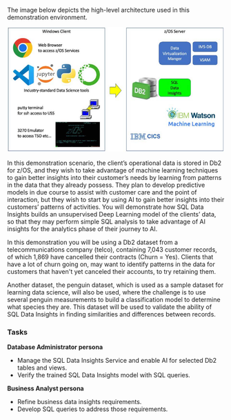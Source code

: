 
The image below depicts the high-level architecture used in this demonstration environment.

![](_attachments/AI%20at%20scale%20on%20IBM%20Z%20using%20Db2%20for%20zOS%20SQL%20Data%20Insights%20Workbook%20-%202024-Feb-26.jpg)


In this demonstration scenario, the client’s operational data is stored in Db2 for z/OS, and they wish to take advantage of machine learning techniques to gain better insights into their customer’s needs by learning from patterns in the data that they already possess. They plan to develop predictive models in due course to assist with customer care and the point of interaction, but they wish to start by using AI to gain better insights into their customers’ patterns of activities. You will demonstrate how SQL Data Insights builds an unsupervised Deep Learning model of the clients’ data, so that they may perform simple SQL analysis to take advantage of AI insights for the analytics phase of their journey to AI.

In this demonstration you will be using a Db2 dataset from a telecommunications company (telco), containing 7,043 customer records, of which 1,869 have cancelled their contracts (Churn = Yes). Clients that have a lot of churn going on, may want to identify patterns in the data for customers that haven't yet canceled their accounts, to try retaining them.

Another dataset, the penguin dataset, which is used as a sample dataset for learning data science, will also be used, where the challenge is to use several penguin measurements to build a classification model to determine what species they are. This dataset will be used to validate the ability of SQL Data Insights in finding similarities and differences between records.

### Tasks

**Database Administrator persona**

- Manage the SQL Data Insights Service and enable AI for selected Db2 tables and views.
- Verify the trained SQL Data Insights model with SQL queries.

**Business Analyst persona**

- Refine business data insights requirements.
- Develop SQL queries to address those requirements.


